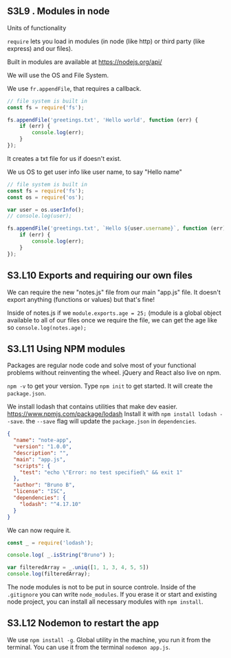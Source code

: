 ## S3L9 . Modules in node
Units of functionality

`require` lets you load in modules (in node (like http) or third party (like express) and our files).

Built in modules are available at https://nodejs.org/api/

We will use the OS and File System.

We use `fr.appendFile`, that requires a callback.
```js
// file system is built in
const fs = require('fs');

fs.appendFile('greetings.txt', 'Hello world', function (err) {
    if (err) {
        console.log(err);
    }
});
```
It creates a txt file for us if doesn't exist.

We us OS to get user info like user name, to say "Hello name"
```js
// file system is built in
const fs = require('fs');
const os = require('os');

var user = os.userInfo();
// console.log(user);

fs.appendFile('greetings.txt', `Hello ${user.username}`, function (err) {
    if (err) {
        console.log(err);
    }
});
```

## S3.L10 Exports and requiring our own files
We can require the new "notes.js" file from our main "app.js" file.
It doesn't export anything (functions or values) but that's fine!

Inside of notes.js if we `module.exports.age = 25;` (module is a global object available to all of our files once we require the file, we can get the age like so `console.log(notes.age);`

## S3.L11 Using NPM modules
Packages are regular node code and solve most of your functional problems without reinventing the wheel.
jQuery and React also live on npm.

`npm -v` to get your version.
Type `npm init` to get started. It will create the `package.json`.

We install lodash that contains utilities that make dev easier. https://www.npmjs.com/package/lodash
Install it with `npm install lodash --save`. the `--save` flag will update the `package.json` in `dependencies`.
```json
{
  "name": "note-app",
  "version": "1.0.0",
  "description": "",
  "main": "app.js",
  "scripts": {
    "test": "echo \"Error: no test specified\" && exit 1"
  },
  "author": "Bruno B",
  "license": "ISC",
  "dependencies": {
    "lodash": "^4.17.10"
  }
}
```

We can now require it.
```js
const _ = require('lodash');

console.log( _.isString("Bruno") );

var filteredArray = _.uniq([1, 1, 3, 4, 5, 5])
console.log(filteredArray);
```

The node modules is not to be put in source controle. Inside of the `.gitignore` you can write `node_modules`.
If you erase it or start and existing node project, you can install all necessary modules with `npm install`.

## S3.L12 Nodemon to restart the app
We use `npm install -g`.
Global utility in the machine, you run it from the terminal.
You can use it from the terminal `nodemon app.js`.